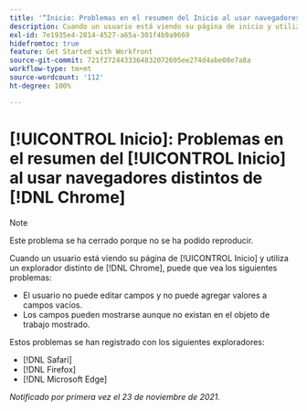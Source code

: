 ```yaml
---
title: '“Inicio: Problemas en el resumen del Inicio al usar navegadores distintos de Chrome”'
description: Cuando un usuario está viendo su página de inicio y utiliza un explorador que no sea Chrome, puede que vea los distintos problemas.
exl-id: 7e1935e4-2814-4527-a65a-301f4b9a9669
hidefromtoc: true
feature: Get Started with Workfront
source-git-commit: 721f2724433364832072695ee274d4abe08e7a8a
workflow-type: tm+mt
source-wordcount: '112'
ht-degree: 100%

---
```


# [!UICONTROL Inicio]: Problemas en el resumen del [!UICONTROL Inicio] al usar navegadores distintos de [!DNL Chrome]

>[!NOTE]
>
>Este problema se ha cerrado porque no se ha podido reproducir.


Cuando un usuario está viendo su página de [!UICONTROL Inicio] y utiliza un explorador distinto de [!DNL Chrome], puede que vea los siguientes problemas:

* El usuario no puede editar campos y no puede agregar valores a campos vacíos.
* Los campos pueden mostrarse aunque no existan en el objeto de trabajo mostrado.

Estos problemas se han registrado con los siguientes exploradores:

* [!DNL Safari]
* [!DNL Firefox]
* [!DNL Microsoft Edge]

_Notificado por primera vez el 23 de noviembre de 2021._
